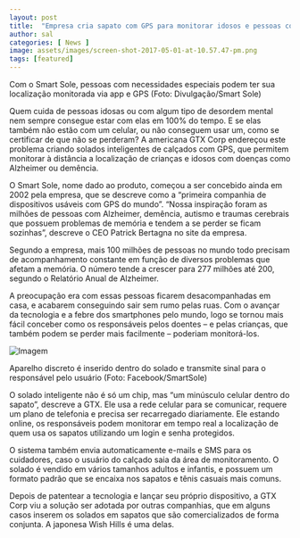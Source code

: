 ```yaml
---
layout: post
title:  "Empresa cria sapato com GPS para monitorar idosos e pessoas com problemas de memória"
author: sal
categories: [ News ]
image: assets/images/screen-shot-2017-05-01-at-10.57.47-pm.png
tags: [featured]
---
```


Com o Smart Sole, pessoas com necessidades especiais podem ter sua localização monitorada via app e GPS (Foto: Divulgação/Smart Sole)

Quem cuida de pessoas idosas ou com algum tipo de desordem mental nem sempre consegue estar com elas em 100% do tempo. E se elas também não estão com um celular, ou não conseguem usar um, como se certificar de que não se perderam? A americana GTX Corp endereçou este problema criando solados inteligentes de calçados com GPS, que permitem monitorar à distância a localização de crianças e idosos com doenças como Alzheimer ou demência.

O Smart Sole, nome dado ao produto, começou a ser concebido ainda em 2002 pela empresa, que se descreve como a “primeira companhia de dispositivos usáveis com GPS do mundo”. “Nossa inspiração foram as milhões de pessoas com Alzheimer, demência, autismo e traumas cerebrais que possuem problemas de memória e tendem a se perder se ficam sozinhas”, descreve o CEO Patrick Bertagna no site da empresa.

<script async src="https://pagead2.googlesyndication.com/pagead/js/adsbygoogle.js"></script>
<!-- Informat -->
<ins class="adsbygoogle"
     style="display:block"
     data-ad-client="ca-pub-2838251107855362"
     data-ad-slot="2327980059"
     data-ad-format="auto"
     data-full-width-responsive="true"></ins>
<script>
(adsbygoogle = window.adsbygoogle || []).push({});
</script>

Segundo a empresa, mais 100 milhões de pessoas no mundo todo precisam de acompanhamento constante em função de diversos problemas que afetam a memória. O número tende a crescer para 277 milhões até 200, segundo o Relatório Anual de Alzheimer.

A preocupação era com essas pessoas ficarem desacompanhadas em casa, e acabarem conseguindo sair sem rumo pelas ruas. Com o avançar da tecnologia e a febre dos smartphones pelo mundo, logo se tornou mais fácil conceber como os responsáveis pelos doentes – e pelas crianças, que também podem se perder mais facilmente – poderiam monitorá-los.

![Imagem](https://s2.glbimg.com/W2owQwp-XBzOtWwfKDjOEC5Jeq4=/620x345/e.glbimg.com/og/ed/f/original/2019/01/11/20863218_710831565769313_6994298252385630972_o.jpg)

Aparelho discreto é inserido dentro do solado e transmite sinal para o responsável pelo usuário (Foto: Facebook/SmartSole)

O solado inteligente não é só um chip, mas “um minúsculo celular dentro do sapato”, descreve a GTX. Ele usa a rede celular para se comunicar, requere um plano de telefonia e precisa ser recarregado diariamente. Ele estando online, os responsáveis podem monitorar em tempo real a localização de quem usa os sapatos utilizando um login e senha protegidos.

O sistema também envia automaticamente e-mails e SMS para os cuidadores, caso o usuário do calçado saia da área de monitoramento. O solado é vendido em vários tamanhos adultos e infantis, e possuem um formato padrão que se encaixa nos sapatos e tênis casuais mais comuns.

Depois de patentear a tecnologia e lançar seu próprio dispositivo, a GTX Corp viu a solução ser adotada por outras companhias, que em alguns casos inserem os solados em sapatos que são comercializados de forma conjunta. A japonesa Wish Hills é uma delas.
